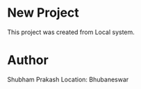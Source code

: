 # New Project

This project was created from Local system.

# Author
 Shubham Prakash
 Location: Bhubaneswar